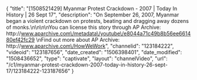 {
    "title": "[1508521429] Myanmar Protest Crackdown - 2007 | Today In History | 26 Sept 17",
    "description": "On September 26, 2007, Myanmar began a violent crackdown on protests, beating and dragging away dozens of monks.\n\n\n\nYou can license this story through AP Archive: http:\/\/www.aparchive.com\/metadata\/youtube\/e8044a71c49b8b56ee661480ef42fc29 \nFind out more about AP Archive: http:\/\/www.aparchive.com\/HowWeWork",
    "channelid": "123184222",
    "videoid": "123187656",
    "date_created": "1506398401",
    "date_modified": "1508436652",
    "type": "captivate",
    "layout": "channelVideo",
    "url": "\/c1\/myanmar-protest-crackdown-2007-today-in-history-26-sept-17\/123184222-123187656"
}